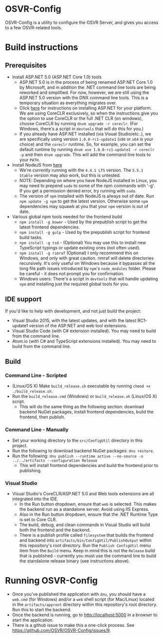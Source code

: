# OSVR-Config
OSVR-Config is a utility to configure the OSVR Server, and gives you access to a few OSVR-related tools.

# Build instructions
## Prerequisites
 * Install ASP.NET 5.0 (ASP.NET Core 1.0) tools
   * ASP.NET 5.0 is in the process of being renamed ASP.NET Core 1.0 by Microsoft, and in addition the .NET command line tools are being reworked and simplified. For now, however, we are still using the ASP.NET 5.0 version with the DNX command line tools. This is a temporary situation as everything migrates over.
   * Click [here](https://docs.asp.net/en/latest/getting-started/index.html) for instructions on installing ASP.NET for your platform. We are using CoreCLR exclusively, so when the instructions give you the option to use CoreCLR or the full .NET CLR (on windows), choose CoreCLR by running `dnvm upgrade -r coreclr`. (For Windows, there's a script in `devtools` that will do this for you.)
   * If you already have ASP.NET installed (via Visual Studio/etc..), we are specifically using version `1.0.0-rc1-update1` (`x86` or `x64` is your choice) and the `coreclr` runtime. So, for example, you can set the default runtime by running `dnvm use 1.0.0-rc1-update1 -r coreclr -p` and then `dnvm upgrade`. This will add the command line tools to your `PATH`.
 * Install NodeJS from [here](https://nodejs.org/)
   * We're currently running with the `4.4.1 LTS` version. The `5.5.1 Stable` version may also work, but this is untested.
   * NOTE: Depending on where you have NodeJS installed in Linux, you may need to prepend `sudo` to some of the npm commands with '-g'. If you get a permission denied error, try running with `sudo`.
   * The version of `npm` installed with NodeJS is always out of date. Run `npm update -g npm` to get the latest version. Otherwise some `npm` dependencies may squawk at you that your `npm` version is out of date.
 * Various global npm tools needed for the frontend build
   * `npm install -g bower` - Used by the prepublish script to get the latest frontend dependencies.
   * `npm install -g gulp` - Used by the prepublish script for frontend build tasks.
   * `npm install -g tsd` - (Optional) You may use this to install new TypeScript typings or update existing ones (not often used).
   * `npm install -g rimraf` (Optional) I only recommend this on Windows, and only with great caution. rimraf will delete directories recursively. It's only useful on Windows because it bypasses all the long file path issues introduced by `npm`'s `node_modules` folder. Please be careful - it does not prompt you for confirmation.
   * Windows users: There's a script in `devtools` that will handle updating `npm` and installing just the required global tools for you.

## IDE support
If you'd like to help with development, and not just build the project:

 * Visual Studio 2015, with the latest updates, and with the latest RC1-update1 version of the ASP.NET and web tool extensions.
 * Visual Studio Code (with C# extension installed). You may need to build from the command line.
 * Atom.io (with C# and TypeScript extensions installed). You may need to build from the command line.

## Build
### Command Line - Scripted
 * (Linux/OS X) Make `build_release.sh` executable by running `chmod +x ./build_release.sh`.
 * Run the `build_release.cmd` (Windows) or `build_release.sh` (Linux/OS X) script.
   * This will do the same thing as the following section: download backend NuGet packages, install frontend dependencies, build the frontend, then publish.

### Command Line - Manually
 * Set your working directory to the `src/ConfigUtil` directory in this project.
 * Run the following to download backend NuGet packages: `dnu restore`.
 * Run the following: `dnu publish --runtime active --no-source -o ../../artifacts --configuration Release`
   * This will install frontend dependencies and build the frontend prior to publishing.

### Visual Studio
* Visual Studio's CoreCLR/ASP.NET 5.0 and Web tools extensions are all integrated into the IDE.
  * In the Run button dropdown, ensure that `web` is selected. This makes the backend run as a standalone server. Avoid using IIS Express.
  * Also in the Run button dropdown, ensure that the .NET Runtime Type is set to Core CLR.
  * The build, debug, and clean commands in Visual Studio will build both the frontend and the backend.
  * There is a publish profile called `filesystem` that builds the frontend and backend into `artifacts/bin/ConfigUtil/PublishOutput` within this repository's root directory. Run the `Publish ConfigUtil` menu item from the `Build` menu. Keep in mind this is not the `Release` build that is published - currently you must use the command line to build the standalone release binary (see instructions above).

# Running OSVR-Config
 * Once you've published the application with `dnu`, you should have a `web.cmd` (for Windows) and/or a `web` shell script (for Mac/Linux) located in the `artifacts/approot` directory within this repository's root directory. Run this to start the backend.
 * Once the backend is running, go to [http://localhost:5000](http://localhost:5000) in a browser to start the application.
 * There is a github issue to make this a one-click process. See https://github.com/OSVR/OSVR-Config/issues/9.
